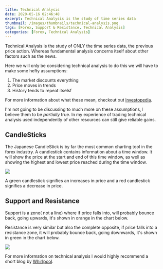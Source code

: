 ```yaml
---
title: Technical Analysis
date: 2020-05-16 02:46:48
excerpt: Technical Analysis is the study of time series data
thumbnail: /images/thumbnails/technical-analysis.png
tags: [Forex, Support & Resistance, Technical Analysis]
categories: [Forex, Technical Analysis]
---
```


Technical Analysis is the study of ONLY the time series data, the previous price action. Whereas fundamental analysis concerns itself about other factors such as the news.

Here we will only be considering technical analysis to do this we will have to make some hefty assumptions:

1. The market discounts everything
2. Price moves in trends
3. History tends to repeat itselsf

For more information about what these mean, checkout out [Investopedia](https://www.investopedia.com/terms/t/technicalanalysis.asp).

I'm not going to be discussing  to much more on these assumptions, I believe them to be *partially* true. In my experience of trading technical analysis used independently of other resources can still give reliable gains.

## CandleSticks

The Japanese CandleStick is by far the most common charting tool in the forex industry. A candlestick contains information about a time window. It will show the price at the start and end of this time window, as well as showing the highest and lowest price reached during the time window.

![](/images/Technical-analysis/candlestick.png)

A green candlestick signifies an increases in price and a red candlestick signifies a decrease in price.

## Support and Resistance

Support is a zone( not a line) where if price falls into, will probably bounce back, going upwards, it's shown in orange in the chart below.

Resistance is very similar but also the complete opposite, if price falls into a resistance zone, it will probably bounce back, going downwards, it's shown in green in the chart below.

![](/images/thumbnails/technical-analysis.png)


For more information on technical analysis I would highly recommend a short blog by [Whirlpool](https://blog.harmonicpattern.com/index.php/technical-analysis).